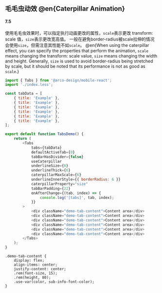 ## 毛毛虫动效 @en{Caterpillar Animation}

#### 7.5

使用毛毛虫效果时，可以指定执行动画更改的属性，`scale`表示更改 transform: scale 值，`size`表示更改宽高值。 一般在避免border\-radius被scale拉伸的情况会使用`size`，但需注意其性能不如`scale`。
@en{When using the caterpillar effect, you can specify the properties that perform the animation, `scale` means changing the transform: scale value, `size` means changing the width and height. Generally, `size` is used to avoid border\-radius being stretched by scale, but it should be noted that its performance is not as good as `scale`.}

```js
import { Tabs } from '@arco-design/mobile-react';
import './index.less';

const tabData = [
    { title: 'Example' },
    { title: 'Example' },
    { title: 'Example' },
    { title: 'Example' },
    { title: 'Example' },
    { title: 'Example' },
];

export default function TabsDemo() {
    return (
        <Tabs
            tabs={tabData}
            defaultActiveTab={0}
            tabBarHasDivider={false}
            useCaterpillar
            underlineSize={6}
            underlineThick={6}
            caterpillarMaxScale={6}
            underlineInnerStyle={{ borderRadius: 6 }}
            caterpillarProperty="size"
            tabBarPadding={22}
            onAfterChange={(tab, index) => {
                console.log('[tabs]', tab, index);
            }}
        >
            <div className="demo-tab-content">Content area</div>
            <div className="demo-tab-content">Content area</div>
            <div className="demo-tab-content">Content area</div>
            <div className="demo-tab-content">Content area</div>
            <div className="demo-tab-content">Content area</div>
            <div className="demo-tab-content">Content area</div>
        </Tabs>
    );
}
```


```less
.demo-tab-content {
    display: flex;
    align-items: center;
    justify-content: center;
    .rem(font-size, 15);
    .rem(height, 80);
    .use-var(color, sub-info-font-color);
}
```
